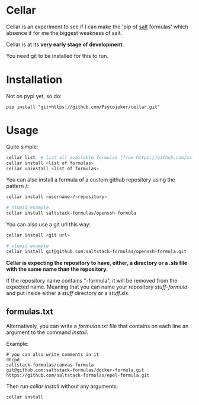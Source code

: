 Cellar
======

Cellar is an experiment to see if I can make the 'pip of
[salt](http://docs.saltstack.com/index.html) formulas' which absence if for me
the biggest weakness of salt.

Cellar is at its **very early stage of development**.

You need git to be installed for this to run.

Installation
============

Not on pypi yet, so do:

    pip install "git+https://github.com/Psycojoker/cellar.git"

Usage
=====

Quite simple:

```bash
cellar list  # list all available formulas (from https://github.com/saltstack-formulas)
cellar install <list of formulas>
cellar uninstall <list of formulas>
```

You can also install a formula of a custom github repository using the pattern <username>/<repository>:

```bash
cellar install <username>/<repository>

# stupid example
cellar install saltstack-formulas/openssh-formula
```

You can also use a git url this way:

```bash
cellar install <git url>

# stupid example
cellar install git@github.com:saltstack-formulas/openssh-formula.git
```

**Cellar is expecting the repository to have, either, a directory or a .sls file with the same name than the repository.**

If the repository name contains "-formula", it will be removed from the expected name. Meaning that you can name your repository *stuff-formula* and put inside either a *stuff* directory or a *stuff.sls*.

formulas.txt
------------

Alternatively, you can write a *formulas.txt* file that contains on each line an argument to the command *install*.

Example:

    # you can also write comments in it
    dhcpd
    saltstack-formulas/canvas-formula
    git@github.com:saltstack-formulas/docker-formula.git
    https://github.com/saltstack-formulas/epel-formula.git

Then run *cellar install* without any arguments:

    cellar install
